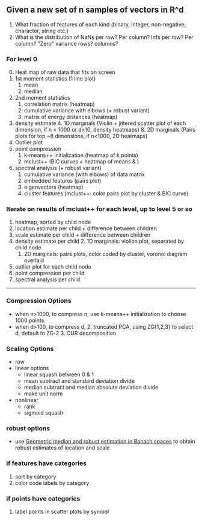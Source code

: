 ## Given a new set of n samples of vectors in R^d

1. What fraction of features of each kind (binary, integer, non-negative, character, string etc.)
2. What is the distribution of NaNs per row? Per column? Infs per row? Per column? "Zero" variance rows? columns?


### For level 0

0. Heat map of raw data that fits on screen 
1. 1st moment statistics (1 line plot)
    1. mean 
    2. median 
2. 2nd moment statistics
    1. correlation matrix (heatmap)
    1. cumulative variance with elbows (+ robust variant)
    1. matrix of energy distances (heatmap)
3. density estimate
    4. 1D marginals (Violin + jittered scatter plot of each dimension,  if n < 1000 or d>10, density heatmaps)
    8. 2D marginals (Pairs plots for top ~8 dimensions, if n<1000, 2D heatmaps)
4. Outlier plot 
5. point compression
    1. k-means++ initialization (heatmap of k points)
    1. mclust++  (BIC curves + heatmap of means & )
6. spectral analysis (+ robust variant)
    1. cumulative variance (with elbows) of data matrix
    1. embedded features (pairs plot)
    1. eigenvectors (heatmap)
    1. cluster features (mclust++: color pairs plot by cluster & BIC curve)


### Iterate on results of mclust++ for each level, up to level 5 or so

1. heatmap, sorted by child node
1. location estimate per child + difference between children
1. scale estimate per child + difference between children
1. density estimate per child
    2. 1D marginals: violion plot, separated by child node
    1. 2D marginals: pairs plots, color coded by cluster, voronoi diagram overlaid
1. outlier plot for each child node
1. point compression per child
1. spectral analysis per child



----

### Compression Options

- when n>1000, to compress n, use k-means++ initialization to choose 1000 points. 
- when d>100, to compress d, 
    2. truncated PCA, using ZG{1,2,3} to select d, default to ZG-2 
    3. CUR decomposition

### Scaling Options

- raw
- linear options
    - linear squash between 0 & 1
    - mean subtract and standard deviation divide
    - median subtract and median absolute deviation divide
    - make unit norm
- nonlinear
    - rank
    - sigmoid squash
    
### robust options

- use [Geometric median and robust estimation in Banach spaces](http://projecteuclid.org/euclid.bj/1438777595) to obtain robust estimates of location and scale

### if features have categories

1. sort by category
2. color code labels by category

### if points have categories

1. label points in scatter plots by symbol
